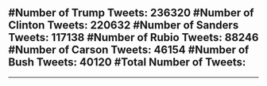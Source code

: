 #Number of Trump Tweets: 236320
#Number of Clinton Tweets: 220632
#Number of Sanders Tweets: 117138
#Number of Rubio Tweets: 88246
#Number of Carson Tweets: 46154
#Number of Bush Tweets: 40120
#Total Number of Tweets:  
---
---
